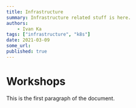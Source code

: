 ```yaml
---
title: Infrastructure
summary: Infrastructure related stuff is here.
authors:
    - Ivan Ka
tags: ["infrastructure", "k8s"]
date: 2021-03-09
some_url:
published: true
---
```


#  Workshops

This is the first paragraph of the document.

